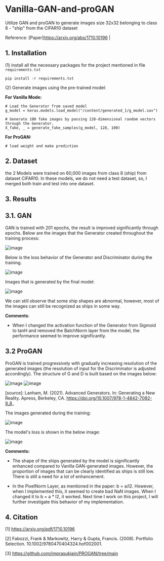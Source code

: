 # Vanilla-GAN-and-proGAN
Utilize GAN and proGAN to generate images size 32x32 belonging to class 8 - "ship" from the CIFAR10 dataset

Reference: [Paper]https://arxiv.org/abs/1710.10196 |

## 1. Installation

(1) install all the necessary packages for the project mentioned in file `requirements.txt`

```
pip install -r requirements.txt
```
(2) Generate images using the pre-trained model:

**For Vanilla Mode:**

```
# Load the Generator from saved model
g_model = keras.models.load_model("/content/generated_1/g_model.sav")

# Generate 100 fake images by passing 128-dimensional random vectors through the Generator.
X_fake, _ = generate_fake_samples(g_model, 128, 100)
```
**For ProGAN:**
```
# load weight and make prediction
```
## 2. Dataset

the 2 Models were trained on 60,000 images from class 8 (ship) from dataset CIFAR10. In these models, we do not need a test dataset, so, I merged both train and test into one dataset. 

## 3. Results

## 3.1. GAN

GAN is trained with 201 epochs, the result is improved significantly through epochs. Below are the images that the Generator created throughout the training process:

![image](https://github.com/TruongQuynhNhu/Vanila-GAN-and-proGAN/assets/107611691/6e40b1a7-d699-4d8f-8c46-ea65de751ef8)


Below is the loss behavior of the Generator and Discriminator during the training.

![image](https://github.com/TruongQuynhNhu/Vanila-GAN-and-proGAN/assets/107611691/4a5cf564-dd90-4c32-80b4-cd8eded9ac14)

Images that is generated by the final model:

![image](https://github.com/TruongQuynhNhu/Vanila-GAN-and-proGAN/assets/107611691/295488e7-2dfd-4541-b6a6-6707b0f8ce36)

We can still observe that some ship shapes are abnormal, however, most of the images can still be recognized as ships in some way.

**Comments**: 

- When I changed the activation function of the Generator from Sigmoid to tanH and removed the BatchNorm layer from the model, the performance seemed to improve significantly.

## 3.2 ProGAN

ProGAN is trained progressively with gradually increasing resolution of the generated images (the resolution of input for the Discriminator is adjusted accordingly). The structure of G and D is built based on the images below:

![image](https://github.com/TruongQuynhNhu/Vanila-GAN-and-proGAN/assets/107611691/ed1d860f-9891-4f8c-9bcf-a4a4510d4d04)
![image](https://github.com/TruongQuynhNhu/Vanila-GAN-and-proGAN/assets/107611691/3f09a592-5406-4a20-877b-0c6a461fcb51)

[source]: Lanham, M. (2021). Advanced Generators. In: Generating a New Reality. Apress, Berkeley, CA. https://doi.org/10.1007/978-1-4842-7092-9_8_

The images generated during the training:

![image](https://github.com/TruongQuynhNhu/Vanila-GAN-and-proGAN/assets/107611691/1b690c31-101d-472a-9bbc-b5b4b945a703)


The model's loss is shown in the below image:

![image](https://github.com/TruongQuynhNhu/Vanila-GAN-and-proGAN/assets/107611691/f26e423a-d119-46f7-ba75-3dd2e98a82af)

**Comments:**

- The shape of the ships generated by the model is significantly enhanced compared to Vanilla GAN-generated images. However, the proportion of images that can be clearly identified as ships is still low. There is still a need for a lot of enhancement.

- In the PixelNorm Layer, as mentioned in the paper: b = a/l2. However, when I implemented this, it seemed to create bad NaN images. When I changed it to b = a * l2, it worked. Next time I work on this project, I will further investigate this behavior of my implementation.
  
## 4. Citation

[1] https://arxiv.org/pdf/1710.10196

[2] Fabozzi, Frank & Markowitz, Harry & Gupta, Francis. (2008). Portfolio Selection. 10.1002/9780470404324.hof002001. 

[3] https://github.com/imprasukjain/PROGAN/tree/main


